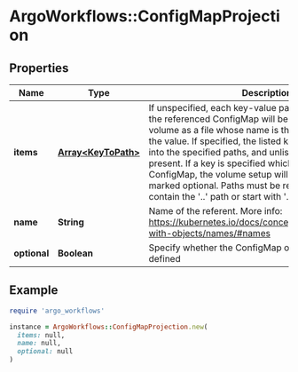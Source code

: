 # ArgoWorkflows::ConfigMapProjection

## Properties

| Name | Type | Description | Notes |
| ---- | ---- | ----------- | ----- |
| **items** | [**Array&lt;KeyToPath&gt;**](KeyToPath.md) | If unspecified, each key-value pair in the Data field of the referenced ConfigMap will be projected into the volume as a file whose name is the key and content is the value. If specified, the listed keys will be projected into the specified paths, and unlisted keys will not be present. If a key is specified which is not present in the ConfigMap, the volume setup will error unless it is marked optional. Paths must be relative and may not contain the &#39;..&#39; path or start with &#39;..&#39;. | [optional] |
| **name** | **String** | Name of the referent. More info: https://kubernetes.io/docs/concepts/overview/working-with-objects/names/#names | [optional] |
| **optional** | **Boolean** | Specify whether the ConfigMap or its keys must be defined | [optional] |

## Example

```ruby
require 'argo_workflows'

instance = ArgoWorkflows::ConfigMapProjection.new(
  items: null,
  name: null,
  optional: null
)
```

